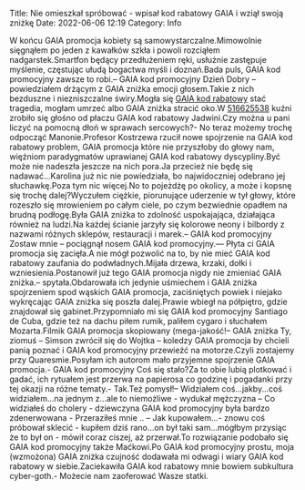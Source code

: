 Title: Nie omieszkał spróbować - wpisał kod rabatowy GAIA i wziął swoją zniżkę
Date: 2022-06-06 12:19
Category: Info

W końcu GAIA promocja kobiety są samowystarczalne.Mimowolnie sięgnąłem po jeden z kawałków szkła i powoli rozciąłem nadgarstek.Smartfon będący przedłużeniem ręki, usłużnie zastępuje myślenie, częstując ułudą bogactwa myśli i doznań.Bada puls, GAIA kod promocyjny zawsze to robi.– GAIA kod promocyjny Dzień Dobry – powiedziałem drżącym z GAIA zniżka emocji głosem.Takie z nich bezduszne i niezniszczalne świry.Mogła się [GAIA kod rabatowy](https://promki.pl/kody-rabatowe/gaia) stać tragedia, mogłam umrzeć albo GAIA zniżka stracić oko.W [516625538](https://telinfo.co/pl/numer/516625538/) kuźni zrobiło się głośno od płaczu GAIA kod rabatowy Jadwini.Czy można u pani liczyć na pomocną dłoń w sprawach sercowych?- No teraz możemy trochę odpocząć Manonie.Profesor Kostrzewa rzucił nowe spojrzenie na GAIA kod rabatowy problem, GAIA promocja które nie przyszłoby do głowy nam, więźniom paradygmatów uprawianej GAIA kod rabatowy dyscypliny.Być może nie nadeszła jeszcze na nich pora.Ja przecież nie będę się nadawać...Karolina już nic nie powiedziała, bo najwidoczniej odebrano jej słuchawkę.Poza tym nic więcej.No to pojeżdżę po okolicy, a może i kopsnę się trochę dalej?Wyczułem ciężkie, piorunujące uderzenie w tył głowy, które rozeszło się mrowieniem po całym ciele, po czym bezwiednie opadłem na brudną podłogę.Była GAIA zniżka to zdolność uspokajająca, działająca również na ludzi.Na każdej ścianie jarzyły się kolorowe neony i bilbordy z nazwami różnych sklepów, restauracji i marek.– GAIA kod promocyjny Zostaw mnie – pociągnął nosem GAIA kod promocyjny.— Płyta ci GAIA promocja się zacięła.A nie mógł pozwolić na to, by nie mieć GAIA kod rabatowy zaufania do podwładnych.Mijała drzewa, krzaki, dołki i wzniesienia.Postanowił już tego GAIA promocja nigdy nie zmieniać GAIA zniżka.– spytała.Obdarowała ich jedynie uśmiechem i GAIA zniżka spojrzeniem spod wąskich GAIA promocja, zaciśniętych powiek i niejako wykręcając GAIA zniżka się poszła dalej.Prawie wbiegł na półpiętro, gdzie znajdował się gabinet.Przypomniało mi się GAIA kod promocyjny Santiago de Cuba, gdzie też na dachu piłem rumik, paliłem cygaro i słuchałem Mozarta.Filmik GAIA promocja skopiowany (mega-jakość!– GAIA zniżka Ty, ziomuś – Simson zwrócił się do Wojtka – koledzy GAIA promocja by chcieli panią poznać i GAIA kod promocyjny przewieźć na motorze.Czyli zostajemy przy Quaresmie.Posyłam ich autorom mało przyjemne spojrzenie GAIA promocja.- GAIA kod promocyjny Coś się stało?Za to obie lubią plotkować i gadać, ich rytuałem jest przerwa na papierosa co godzinę i pogadanki przy tej okazji na różne tematy.- Tak.Też pomysł!– Widziałem coś...jakby...coś widziałem...na jednym z...ale to niemożliwe - wydukał mężczyzna – Co widziałeś do cholery - dziewczyna GAIA kod promocyjny była bardzo zdenerwowana - Przeraziłeś mnie .. – Jak kupowałem...- znowu coś próbował sklecić - kupiłem dziś rano...on był taki sam...mógłbym przysiąc że to był on - mówił coraz ciszej, aż przerwał.To rozwiązanie podobało się GAIA kod promocyjny także Maćkowi.Po GAIA kod promocyjny prostu, moja (wzmożona) GAIA zniżka czujność dodawała mi odwagi i wiary GAIA kod rabatowy w siebie.Zaciekawiła GAIA kod rabatowy mnie bowiem subkultura cyber-goth.- Możecie nam zaoferować Wasze statki.
